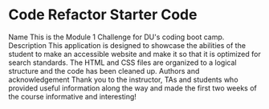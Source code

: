 # Code Refactor Starter Code
Name
    This is the Module 1 Challenge for DU's coding boot camp.
Description
    This application is designed to showcase the abilities of the student to make an accessible website and make it so that it is optimized for search standards. 
    The HTML and CSS files are organized to a logical structure and the code has been cleaned up.
Authors and acknowledgement 
    Thank you to the instructor, TAs and students who provided useful information along the way and made the first two weeks of the course informative and interesting!    
